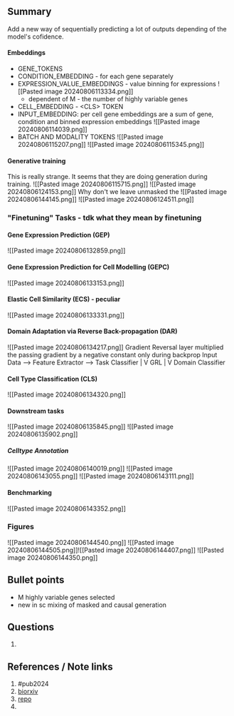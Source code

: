 ## Summary
Add a new way of sequentially predicting a lot of outputs depending of the model's cofidence.
#### Embeddings
- GENE_TOKENS
- CONDITION_EMBEDDING - for each gene separately
- EXPRESSION_VALUE_EMBEDDINGS - value binning for expressions
	![[Pasted image 20240806113334.png]]
	- dependent of M - the number of highly variable genes
- CELL_EMBEDDING - \<CLS\> TOKEN
- INPUT_EMBEDDING: per cell gene embeddings are a sum of gene, condition and binned expression embeddings
	![[Pasted image 20240806114039.png]]
- BATCH AND MODALITY TOKENS
	![[Pasted image 20240806115207.png]]
	![[Pasted image 20240806115345.png]]
#### Generative training
This is really strange. It seems that they are doing generation during training.
![[Pasted image 20240806115715.png]]
![[Pasted image 20240806124153.png]]
Why don't we leave unmasked the 
![[Pasted image 20240806144145.png]]
![[Pasted image 20240806124511.png]]
### "Finetuning" Tasks - tdk what they mean by finetuning
#### Gene Expression Prediction (GEP)
![[Pasted image 20240806132859.png]]
#### Gene Expression Prediction for Cell Modelling (GEPC)
![[Pasted image 20240806133153.png]]
#### Elastic Cell Similarity (ECS) - peculiar
![[Pasted image 20240806133331.png]]
#### Domain Adaptation via Reverse Back-propagation (DAR)
![[Pasted image 20240806134217.png]]
Gradient Reversal layer multiplied the passing gradient by a negative constant only during backprop
Input Data --> Feature Extractor --> Task Classifier
                        |
	                    V
                        GRL
                        |
                        V
	            Domain Classifier
#### Cell Type Classification (CLS)
![[Pasted image 20240806134320.png]]
#### Downstream tasks
![[Pasted image 20240806135845.png]]
![[Pasted image 20240806135902.png]]
##### Celltype Annotation
![[Pasted image 20240806140019.png]]
![[Pasted image 20240806143055.png]]
![[Pasted image 20240806143111.png]]
#### Benchmarking
![[Pasted image 20240806143352.png]]
### Figures
![[Pasted image 20240806144540.png]]
![[Pasted image 20240806144505.png]]![[Pasted image 20240806144407.png]]
![[Pasted image 20240806144350.png]]
## Bullet points
- M highly variable genes selected
- new in sc mixing of masked and causal generation

## Questions
1. 

## References / Note links
1. #pub2024
2. [biorxiv](https://www.biorxiv.org/content/10.1101/2023.04.30.538439v1.full)
3. [repo](https://github.com/bowang-lab/scGPT/tree/main)
4. 